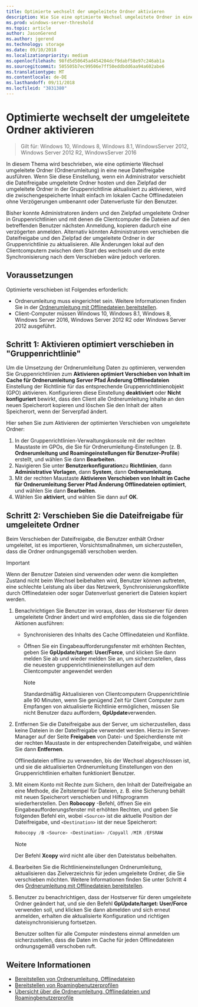 ```yaml
---
title: Optimierte wechselt der umgeleitete Ordner aktivieren
description: Wie Sie eine optimierte Wechsel umgeleitete Ordner in eine neue Dateifreigabe ausführen.
ms.prod: windows-server-threshold
ms.topic: article
author: JasonGerend
ms.author: jgerend
ms.technology: storage
ms.date: 09/10/2018
ms.localizationpriority: medium
ms.openlocfilehash: 98fd5d50645ad454204dcf9dabf58e97c246ab1a
ms.sourcegitcommit: 505505b7ec99506e7ff50eddbdd6aa94a602abe6
ms.translationtype: MT
ms.contentlocale: de-DE
ms.lasthandoff: 09/11/2018
ms.locfileid: "3831380"
---
```

# Optimierte wechselt der umgeleitete Ordner aktivieren

>Gilt für: Windows 10, Windows 8, Windows 8.1, WindowsServer 2012, Windows Server 2012 R2, WindowsServer 2016

In diesem Thema wird beschrieben, wie eine optimierte Wechsel umgeleitete Ordner (Ordnerumleitung) in eine neue Dateifreigabe ausführen. Wenn Sie diese Einstellung, wenn ein Administrator verschiebt die Dateifreigabe umgeleitete Ordner hosten und den Zielpfad der umgeleitete Ordner in der Gruppenrichtlinie aktualisiert zu aktivieren, wird die zwischengespeicherte Inhalt einfach im lokalen Cache Offlinedateien ohne Verzögerungen umbenannt oder Datenverluste für den Benutzer.

Bisher konnte Administratoren ändern und den Zielpfad umgeleitete Ordner in Gruppenrichtlinien und mit denen die Clientcomputer die Dateien auf den betreffenden Benutzer nächsten Anmeldung, kopieren dadurch eine verzögerten anmelden. Alternativ könnten Administratoren verschieben die Dateifreigabe und den Zielpfad der umgeleitete Ordner in der Gruppenrichtlinie zu aktualisieren. Alle Änderungen lokal auf den Clientcomputern zwischen dem Start des wechseln und die erste Synchronisierung nach dem Verschieben wäre jedoch verloren.

## Voraussetzungen

Optimierte verschieben ist Folgendes erforderlich:

- Ordnerumleitung muss eingerichtet sein. Weitere Informationen finden Sie in der [Ordnerumleitung mit Offlinedateien bereitstellen](deploy-folder-redirection.md).
- Client-Computer müssen Windows 10, Windows 8.1, Windows 8, Windows Server 2016, Windows Server 2012 R2 oder Windows Server 2012 ausgeführt.

## Schritt 1: Aktivieren optimiert verschieben in "Gruppenrichtlinie"

Um die Umsetzung der Ordnerumleitung Daten zu optimieren, verwenden Sie Gruppenrichtlinien zum **Aktivieren optimiert Verschieben von Inhalt im Cache für Ordnerumleitung Server Pfad Änderung Offlinedateien** Einstellung der Richtlinie für das entsprechende Gruppenrichtlinienobjekt (GPO) aktivieren. Konfigurieren diese Einstellung **deaktiviert** oder **Nicht konfiguriert** bewirkt, dass den Client alle Ordnerumleitung Inhalte an den neuen Speicherort kopieren und löschen Sie den Inhalt der alten Speicherort, wenn der Serverpfad ändert.

Hier sehen Sie zum Aktivieren der optimierten Verschieben von umgeleitete Ordner:

1. In der Gruppenrichtlinien-Verwaltungskonsole mit der rechten Maustaste im GPOs, die Sie für Ordnerumleitung-Einstellungen (z. B. **Ordnerumleitung und Roamingeinstellungen für Benutzer-Profile**) erstellt, und wählen Sie dann **Bearbeiten**.
2. Navigieren Sie unter **Benutzerkonfiguration**zu **Richtlinien**, dann **Administrative Vorlagen**, dann **System**, dann **Ordnerumleitung**.
3. Mit der rechten Maustaste **Aktivieren Verschieben von Inhalt im Cache für Ordnerumleitung Server Pfad Änderung Offlinedateien optimiert**, und wählen Sie dann **Bearbeiten**.
4. Wählen Sie **aktiviert**, und wählen Sie dann auf **OK**.

## Schritt 2: Verschieben Sie die Dateifreigabe für umgeleitete Ordner

Beim Verschieben der Dateifreigabe, die Benutzer enthält Ordner umgeleitet, ist es importieren, Vorsichtsmaßnahmen, um sicherzustellen, dass die Ordner ordnungsgemäß verschoben werden.

>[!IMPORTANT]
>Wenn der Benutzer Dateien sind verwenden oder wenn die kompletten Zustand nicht beim Wechsel beibehalten wird, Benutzer können auftreten, eine schlechte Leistung als über das Netzwerk, Synchronisierungskonflikte durch Offlinedateien oder sogar Datenverlust generiert die Dateien kopiert werden.

1. Benachrichtigen Sie Benutzer im voraus, dass der Hostserver für deren umgeleitete Ordner ändert und wird empfohlen, dass sie die folgenden Aktionen ausführen:

      - Synchronisieren des Inhalts des Cache Offlinedateien und Konflikte.
      - Öffnen Sie ein Eingabeaufforderungsfenster mit erhöhten Rechten, geben Sie **GpUpdate/target: User/Force**, und klicken Sie dann melden Sie ab und wieder melden Sie an, um sicherzustellen, dass die neuesten gruppenrichtlinieneinstellungen auf dem Clientcomputer angewendet werden

        >[!NOTE]
        >Standardmäßig Aktualisieren von Clientcomputern Gruppenrichtlinie alle 90 Minuten, wenn Sie genügend Zeit für Client Computer zum Empfangen von aktualisierte Richtlinie ermöglichen, müssen Sie nicht Benutzer dazu auffordern, **GpUpdate**verwenden.
2. Entfernen Sie die Dateifreigabe aus der Server, um sicherzustellen, dass keine Dateien in der Dateifreigabe verwendet werden. Hierzu im Server-Manager auf der Seite **Freigaben** von Datei- und Speicherdienste mit der rechten Maustaste in der entsprechenden Dateifreigabe, und wählen Sie dann **Entfernen**.

    Offlinedateien offline zu verwenden, bis der Wechsel abgeschlossen ist, und sie die aktualisierten Ordnerumleitung Einstellungen von den Gruppenrichtlinien erhalten funktioniert Benutzer.

3. Mit einem Konto mit Rechte zum Sichern, den Inhalt der Dateifreigabe an eine Methode, die Zeitstempel für Dateien, z. B. eine Sicherung behält mit neuen Speicherort verschieben und Hilfsprogramm wiederherstellen. Den **Robocopy** -Befehl, öffnen Sie ein Eingabeaufforderungsfenster mit erhöhten Rechten, und geben Sie folgenden Befehl ein, wobei ```<Source>``` ist die aktuelle Position der Dateifreigabe, und ```<Destination>``` ist der neue Speicherort:

    ```PowerShell
    Robocopy /B <Source> <Destination> /Copyall /MIR /EFSRAW
    ```

    >[!NOTE]
    >Der Befehl **Xcopy** wird nicht alle über den Dateistatus beibehalten.
4. Bearbeiten Sie die Richtlinieneinstellungen Ordnerumleitung, aktualisieren das Zielverzeichnis für jeden umgeleitete Ordner, die Sie verschieben möchten. Weitere Informationen finden Sie unter Schritt 4 des [Ordnerumleitung mit Offlinedateien bereitstellen](deploy-folder-redirection.md).
5. Benutzer zu benachrichtigen, dass der Hostserver für deren umgeleitete Ordner geändert hat, und sie den Befehl **GpUpdate/target: User/Force** verwenden soll, und klicken Sie dann abmelden und sich erneut anmelden, erhalten die aktualisierte Konfiguration und richtigen dateisynchronisierung fortsetzen.

    Benutzer sollten für alle Computer mindestens einmal anmelden um sicherzustellen, dass die Daten im Cache für jeden Offlinedateien ordnungsgemäß verschoben ruft.

## Weitere Informationen

* [Bereitstellen von Ordnerumleitung, Offlinedateien](deploy-folder-redirection.md)
* [Bereitstellen von Roamingbenutzerprofilen](deploy-roaming-user-profiles.md)
* [Übersicht über die Ordnerumleitung, Offlinedateien und Roamingbenutzerprofile](folder-redirection-rup-overview.md)